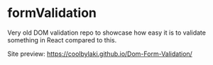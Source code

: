 # formValidation

Very old DOM validation repo to showcase how easy it is to validate something in React compared to this.

Site preview: https://coolbylaki.github.io/Dom-Form-Validation/
